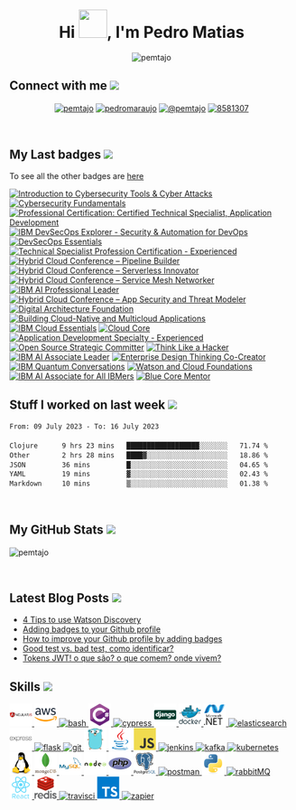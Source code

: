 <h1 align="center">Hi <img src = "https://raw.githubusercontent.com/MartinHeinz/MartinHeinz/master/wave.gif" width="50" height="50">, I'm Pedro Matias</h1>

<p align="center"> <img src="https://komarev.com/ghpvc/?username=pemtajo" alt="pemtajo" /> </p>

<h2> Connect with me <img src='https://raw.githubusercontent.com/ShahriarShafin/ShahriarShafin/main/Assets/handshake.gif' width="100"> </h2>

<p align="center">
<a href="https://dev.to/pemtajo" target="blank"><img align="center" src="https://cdn.jsdelivr.net/npm/simple-icons@3.0.1/icons/dev-dot-to.svg" alt="pemtajo" height="30" width="30" /></a>
<a href="https://linkedin.com/in/pedromaraujo" target="blank"><img align="center" src="https://cdn.jsdelivr.net/npm/simple-icons@3.0.1/icons/linkedin.svg" alt="pedromaraujo" height="30" width="30" /></a>
<a href="https://medium.com/@pemtajo" target="blank"><img align="center" src="https://cdn.jsdelivr.net/npm/simple-icons@3.0.1/icons/medium.svg" alt="@pemtajo" height="30" width="30" /></a>
<a href="https://stackoverflow.com/users/8581307" target="blank"><img align="center" src="https://cdn.jsdelivr.net/npm/simple-icons@3.0.1/icons/stackoverflow.svg" alt="8581307" height="30" width="30" /></a>
</p>

<br />

<h2> My Last badges <img src = "https://media.giphy.com/media/3orifgYbnsq43eFsdO/giphy.gif" width="50"> </h2>

To see all the other badges are [here](https://www.credly.com/users/pemtajo/badges)

<!--START_SECTION:badges-->
[![Introduction to Cybersecurity Tools & Cyber Attacks](https://images.credly.com/size/100x100/images/0eedb945-52e8-4b9b-bdf6-4ebdd50ca0c8/Intro_to_Cybersec_tools_-_cyber_attacks.png)](http://www.credly.com/badges/373897a6-2e76-4626-b3f7-a9a191c41774 "Introduction to Cybersecurity Tools & Cyber Attacks")
[![Cybersecurity Fundamentals](https://images.credly.com/size/100x100/images/50b96632-6cbb-40b7-ac0e-b83f49ff7f94/image.png)](http://www.credly.com/badges/dcf466df-bca3-4a56-91f0-823e30c05dbd "Cybersecurity Fundamentals")
[![Professional Certification: Certified Technical Specialist, Application Development](https://images.credly.com/size/100x100/images/d087a332-8b99-4bfd-9020-06a41e010158/badge-opencts-certified.png)](http://www.credly.com/badges/944b1c39-9352-48c2-bec7-3340b4c2973c "Professional Certification: Certified Technical Specialist, Application Development")
[![IBM DevSecOps Explorer - Security & Automation for DevOps](https://images.credly.com/size/100x100/images/673f4bed-428d-42cf-b523-3bf266b2bd8f/DevSecOps.png)](http://www.credly.com/badges/f512ba38-fd6c-4e2a-b037-6843953faf6c "IBM DevSecOps Explorer - Security & Automation for DevOps")
[![DevSecOps Essentials](https://images.credly.com/size/100x100/images/6fcae0c0-78b7-48c5-a414-5d21665b2250/DevSecOps-Essentials.png)](http://www.credly.com/badges/c8b48139-2927-4c5e-a896-0693bb9e3443 "DevSecOps Essentials")
[![Technical Specialist Profession Certification - Experienced](https://images.credly.com/size/100x100/images/af9bdfd9-5722-43a1-8aa9-06cdc5b5bd24/Tech-Spec-Experienced.png)](http://www.credly.com/badges/e53315f5-783c-43a2-b1a8-9a05c117b50d "Technical Specialist Profession Certification - Experienced")
[![Hybrid Cloud Conference – Pipeline Builder](https://images.credly.com/size/100x100/images/47069d6e-35c4-46ce-9cf6-12cc92e09a48/Hybrid_Cloud_Conf_-_Pipeline_Builder.png)](http://www.credly.com/badges/2d769f9e-71a3-4394-8cd5-72247346ac76 "Hybrid Cloud Conference – Pipeline Builder")
[![Hybrid Cloud Conference – Serverless Innovator](https://images.credly.com/size/100x100/images/a7c5d4e5-bba1-4541-9b72-138d75f6fa8b/Hybrid_Cloud_Conf_-_Serverless_Innovator.png)](http://www.credly.com/badges/05d8ba97-cf24-4e94-8846-bfab6f4cea67 "Hybrid Cloud Conference – Serverless Innovator")
[![Hybrid Cloud Conference – Service Mesh Networker](https://images.credly.com/size/100x100/images/236f63f5-b7b6-42e8-8151-cc70f0dc8445/Hybrid_Cloud_Conf_-_Service_Mesh_Networker.png)](http://www.credly.com/badges/e81aeddd-ab7c-4e2a-a478-21971b908c0d "Hybrid Cloud Conference – Service Mesh Networker")
[![IBM AI Professional Leader](https://images.credly.com/size/100x100/images/cb003281-a5cb-444d-8296-87ed0464cf5f/IBM-AI-Professional-Leader.png)](http://www.credly.com/badges/a0eae486-d41c-4751-a34b-d390c92af201 "IBM AI Professional Leader")
[![Hybrid Cloud Conference – App Security and Threat Modeler](https://images.credly.com/size/100x100/images/f93b9f99-8d58-431e-82a6-a44c3ab7e668/Hybrid_Cloud_Conf_-_App_Sec_and_Threat_Modler.png)](http://www.credly.com/badges/f291e9a4-0d8d-4121-aa58-1a5914d8feba "Hybrid Cloud Conference – App Security and Threat Modeler")
[![Digital Architecture Foundation](https://images.credly.com/size/100x100/images/a3e393a9-f8f7-4c17-aa97-25fe413e2a5e/Digital-Architecture-Foundation.png)](http://www.credly.com/badges/2d5579dd-c9fd-4782-a01e-e326bf5f6107 "Digital Architecture Foundation")
[![Building Cloud-Native and Multicloud Applications](https://images.credly.com/size/100x100/images/60cc2ff2-e79e-441b-9d9c-4d6fedf81193/Building_Cloud-Native_and_Multicloud_Apps.png)](http://www.credly.com/badges/ffe671c0-05bb-41c3-a19f-d5542705ab21 "Building Cloud-Native and Multicloud Applications")
[![IBM Cloud Essentials](https://images.credly.com/size/100x100/images/58e2cad5-5551-44a6-8285-06d6a4aa9cb3/IBM_Cloud_Essentials.png)](http://www.credly.com/badges/d58d1ef9-da50-49df-bd3d-78067db4c9de "IBM Cloud Essentials")
[![Cloud Core](https://images.credly.com/size/100x100/images/b0607951-b6f7-47d0-af16-7112971ab2ef/Cloud_Core_-_Developer_Skills_Network_-_v3.png)](http://www.credly.com/badges/9ba5d062-f0bc-4b44-96eb-3f7b400be24f "Cloud Core")
[![Application Development Specialty - Experienced](https://images.credly.com/size/100x100/images/221ed70e-0e4b-4cd4-8ad5-9ab6d54bec39/Application-Development-Specialty-Intermediate.png)](http://www.credly.com/badges/b66c9738-e0f7-4f91-934f-01749f89cca2 "Application Development Specialty - Experienced")
[![Open Source Strategic Committer](https://images.credly.com/size/100x100/images/b6df1cbb-2ade-464c-9924-7ffb3fec3f6c/Open-Source-Strategic-Committer.png)](http://www.credly.com/badges/7cb20fe2-28a9-499f-b054-3f151c9e2e75 "Open Source Strategic Committer")
[![Think Like a Hacker](https://images.credly.com/size/100x100/images/fb49de32-6a4c-4850-97cc-942b638ae4c3/Think-LIke-a-Hacker.png)](http://www.credly.com/badges/b512d99e-92f7-476a-b1ba-710111fbcd30 "Think Like a Hacker")
[![IBM AI Associate Leader](https://images.credly.com/size/100x100/images/4b2792a2-3339-4169-88ea-9ede13358440/IBM-AI-Associate-Leader.png)](http://www.credly.com/badges/f79b0efc-9136-480a-b2b7-abc5ace6e908 "IBM AI Associate Leader")
[![Enterprise Design Thinking Co-Creator](https://images.credly.com/size/100x100/images/2700b813-82b8-4232-9b36-5dcd5cd24584/Badges_v8-08_Co-Creator.png)](http://www.credly.com/badges/73250c86-c61f-47d6-b3ec-c035516f58f0 "Enterprise Design Thinking Co-Creator")
[![IBM Quantum Conversations](https://images.credly.com/size/100x100/images/18cfda79-63fc-4a6d-a96c-2ffc9887cd3c/IBM-Quantum-Conversations.png)](http://www.credly.com/badges/ef86ea89-cd1a-450d-a3b3-106b22936992 "IBM Quantum Conversations")
[![Watson and Cloud Foundations](https://images.credly.com/size/100x100/images/53608ce6-a597-40fa-a42d-d243b3ecfba4/Watson_and_Cloud_Foundations.png)](http://www.credly.com/badges/63c38ffc-c9d1-43e7-955a-0b46b2c4e5ea "Watson and Cloud Foundations")
[![IBM AI Associate for All IBMers](https://images.credly.com/size/100x100/images/4e05e7e2-bc65-4a0f-a73d-7ef4ce8505c7/AI-for-All.png)](http://www.credly.com/badges/47efa14c-83f8-49ab-9c56-1cdac0f749d7 "IBM AI Associate for All IBMers")
[![Blue Core Mentor](https://images.credly.com/size/100x100/images/5fc0a9df-5ff7-4bcd-8eb8-5bf512eb3a0c/Blue-Core-Mentor.png)](http://www.credly.com/badges/efbe4d94-088b-4270-8adc-a6d23dc6f05e "Blue Core Mentor")
<!--END_SECTION:badges-->

<h2> Stuff I worked on last week  <img src = "https://media1.giphy.com/media/JZ40cnfnN11KycrvMF/giphy.gif?cid=ecf05e47a0n3gi1bfqntqmob8g9aid1oyj2wr3ds3mg700bl&rid=giphy.gif" width="40"> </h2>


<!--START_SECTION:waka-->

```txt
From: 09 July 2023 - To: 16 July 2023

Clojure      9 hrs 23 mins   ██████████████████░░░░░░░   71.74 %
Other        2 hrs 28 mins   ████▓░░░░░░░░░░░░░░░░░░░░   18.86 %
JSON         36 mins         █░░░░░░░░░░░░░░░░░░░░░░░░   04.65 %
YAML         19 mins         ▓░░░░░░░░░░░░░░░░░░░░░░░░   02.43 %
Markdown     10 mins         ▒░░░░░░░░░░░░░░░░░░░░░░░░   01.38 %
```

<!--END_SECTION:waka-->

<br />

<h2> My GitHub Stats <img src='https://media1.giphy.com/media/du3J3cXyzhj75IOgvA/giphy.gif?cid=ecf05e47x2g034i9pzwtzzsd3xgg2w9nr94t4tflbbgo3008&rid=giphy.gif' width="40"> </h2>

<p><img align="center" src="https://github-readme-streak-stats.herokuapp.com/?user=pemtajo&theme=dark" alt="pemtajo" /></p>

<br />

<h2> Latest Blog Posts <img src = "https://media.giphy.com/media/inlGp1wGqBog2cVw5y/giphy.gif" width="40"> </h2>

<!-- BLOG-POST-LIST:START -->
- [4 Tips to use Watson Discovery](https://pemtajo.medium.com/4-tips-to-use-watson-discovery-802f3c568315?source=rss-bb908bda42e------2)
- [Adding badges to your Github profile](https://dev.to/pemtajo/how-to-improve-your-github-profile-by-adding-badges-gib)
- [How to improve your Github profile by adding badges](https://pemtajo.medium.com/how-to-improve-your-github-profile-by-adding-badges-2c10363f4f9a?source=rss-bb908bda42e------2)
- [Good test vs. bad test, como identificar?](https://medium.com/devorando/good-test-bad-test-como-identificar-ffd1d43ca034?source=rss-bb908bda42e------2)
- [Tokens JWT! o que são? o que comem? onde vivem?](https://medium.com/devorando/tokens-jwt-o-que-s%C3%A3o-o-que-comem-onde-vivem-f4e85ad37876?source=rss-bb908bda42e------2)
<!-- BLOG-POST-LIST:END -->

<h2> Skills <img src = "https://media2.giphy.com/media/QssGEmpkyEOhBCb7e1/giphy.gif?cid=ecf05e47a0n3gi1bfqntqmob8g9aid1oyj2wr3ds3mg700bl&rid=giphy.gif" width="32"> </h2>

<p align="left"> <a href="https://angular.io" target="_blank"> <img src="https://raw.githubusercontent.com/devicons/devicon/master/icons/angularjs/angularjs-original-wordmark.svg" alt="angularjs" width="40" height="40"/> </a> <a href="https://aws.amazon.com" target="_blank"> <img src="https://raw.githubusercontent.com/devicons/devicon/master/icons/amazonwebservices/amazonwebservices-original-wordmark.svg" alt="aws" width="40" height="40"/> </a> <a href="https://www.gnu.org/software/bash/" target="_blank"> <img src="https://www.vectorlogo.zone/logos/gnu_bash/gnu_bash-icon.svg" alt="bash" width="40" height="40"/> </a> <a href="https://www.w3schools.com/cs/" target="_blank"> <img src="https://raw.githubusercontent.com/devicons/devicon/master/icons/csharp/csharp-original.svg" alt="csharp" width="40" height="40"/> </a> <a href="https://www.cypress.io" target="_blank"> <img src="https://raw.githubusercontent.com/simple-icons/simple-icons/6e46ec1fc23b60c8fd0d2f2ff46db82e16dbd75f/icons/cypress.svg" alt="cypress" width="40" height="40"/> </a> <a href="https://www.djangoproject.com/" target="_blank"> <img src="https://raw.githubusercontent.com/devicons/devicon/master/icons/django/django-original.svg" alt="django" width="40" height="40"/> </a> <a href="https://www.docker.com/" target="_blank"> <img src="https://raw.githubusercontent.com/devicons/devicon/master/icons/docker/docker-original-wordmark.svg" alt="docker" width="40" height="40"/> </a> <a href="https://dotnet.microsoft.com/" target="_blank"> <img src="https://raw.githubusercontent.com/devicons/devicon/master/icons/dot-net/dot-net-original-wordmark.svg" alt="dotnet" width="40" height="40"/> </a> <a href="https://www.elastic.co" target="_blank"> <img src="https://www.vectorlogo.zone/logos/elastic/elastic-icon.svg" alt="elasticsearch" width="40" height="40"/> </a> <a href="https://expressjs.com" target="_blank"> <img src="https://raw.githubusercontent.com/devicons/devicon/master/icons/express/express-original-wordmark.svg" alt="express" width="40" height="40"/> </a> <a href="https://flask.palletsprojects.com/" target="_blank"> <img src="https://www.vectorlogo.zone/logos/pocoo_flask/pocoo_flask-icon.svg" alt="flask" width="40" height="40"/> </a> <a href="https://git-scm.com/" target="_blank"> <img src="https://www.vectorlogo.zone/logos/git-scm/git-scm-icon.svg" alt="git" width="40" height="40"/> </a> <a href="https://golang.org" target="_blank"> <img src="https://raw.githubusercontent.com/devicons/devicon/master/icons/go/go-original.svg" alt="go" width="40" height="40"/> </a> <a href="https://www.java.com" target="_blank"> <img src="https://raw.githubusercontent.com/devicons/devicon/master/icons/java/java-original.svg" alt="java" width="40" height="40"/> </a> <a href="https://developer.mozilla.org/en-US/docs/Web/JavaScript" target="_blank"> <img src="https://raw.githubusercontent.com/devicons/devicon/master/icons/javascript/javascript-original.svg" alt="javascript" width="40" height="40"/> </a> <a href="https://www.jenkins.io" target="_blank"> <img src="https://www.vectorlogo.zone/logos/jenkins/jenkins-icon.svg" alt="jenkins" width="40" height="40"/> </a> <a href="https://kafka.apache.org/" target="_blank"> <img src="https://www.vectorlogo.zone/logos/apache_kafka/apache_kafka-icon.svg" alt="kafka" width="40" height="40"/> </a> <a href="https://kubernetes.io" target="_blank"> <img src="https://www.vectorlogo.zone/logos/kubernetes/kubernetes-icon.svg" alt="kubernetes" width="40" height="40"/> </a> <a href="https://www.linux.org/" target="_blank"> <img src="https://raw.githubusercontent.com/devicons/devicon/master/icons/linux/linux-original.svg" alt="linux" width="40" height="40"/> </a> <a href="https://www.mongodb.com/" target="_blank"> <img src="https://raw.githubusercontent.com/devicons/devicon/master/icons/mongodb/mongodb-original-wordmark.svg" alt="mongodb" width="40" height="40"/> </a> <a href="https://www.mysql.com/" target="_blank"> <img src="https://raw.githubusercontent.com/devicons/devicon/master/icons/mysql/mysql-original-wordmark.svg" alt="mysql" width="40" height="40"/> </a> <a href="https://nodejs.org" target="_blank"> <img src="https://raw.githubusercontent.com/devicons/devicon/master/icons/nodejs/nodejs-original-wordmark.svg" alt="nodejs" width="40" height="40"/> </a> <a href="https://www.php.net" target="_blank"> <img src="https://raw.githubusercontent.com/devicons/devicon/master/icons/php/php-original.svg" alt="php" width="40" height="40"/> </a> <a href="https://www.postgresql.org" target="_blank"> <img src="https://raw.githubusercontent.com/devicons/devicon/master/icons/postgresql/postgresql-original-wordmark.svg" alt="postgresql" width="40" height="40"/> </a> <a href="https://postman.com" target="_blank"> <img src="https://www.vectorlogo.zone/logos/getpostman/getpostman-icon.svg" alt="postman" width="40" height="40"/> </a> <a href="https://www.python.org" target="_blank"> <img src="https://raw.githubusercontent.com/devicons/devicon/master/icons/python/python-original.svg" alt="python" width="40" height="40"/> </a> <a href="https://www.rabbitmq.com" target="_blank"> <img src="https://www.vectorlogo.zone/logos/rabbitmq/rabbitmq-icon.svg" alt="rabbitMQ" width="40" height="40"/> </a> <a href="https://reactjs.org/" target="_blank"> <img src="https://raw.githubusercontent.com/devicons/devicon/master/icons/react/react-original-wordmark.svg" alt="react" width="40" height="40"/> </a> <a href="https://redis.io" target="_blank"> <img src="https://raw.githubusercontent.com/devicons/devicon/master/icons/redis/redis-original-wordmark.svg" alt="redis" width="40" height="40"/> </a> <a href="https://travis-ci.org" target="_blank"> <img src="https://www.vectorlogo.zone/logos/travis-ci/travis-ci-icon.svg" alt="travisci" width="40" height="40"/> </a> <a href="https://www.typescriptlang.org/" target="_blank"> <img src="https://raw.githubusercontent.com/devicons/devicon/master/icons/typescript/typescript-original.svg" alt="typescript" width="40" height="40"/> </a> <a href="https://zapier.com" target="_blank"> <img src="https://www.vectorlogo.zone/logos/zapier/zapier-icon.svg" alt="zapier" width="40" height="40"/> </a> </p>
